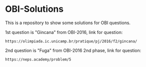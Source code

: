 # OBI-Solutions
This is a repository to show some solutions for OBI questions.

1st question is "Gincana" from OBI-2016, link for question:

`https://olimpiada.ic.unicamp.br/pratique/pj/2016/f2/gincana/`

2nd question is "Fuga" from OBI-2016 2nd phase, link for question:

`https://neps.academy/problem/5`

 
